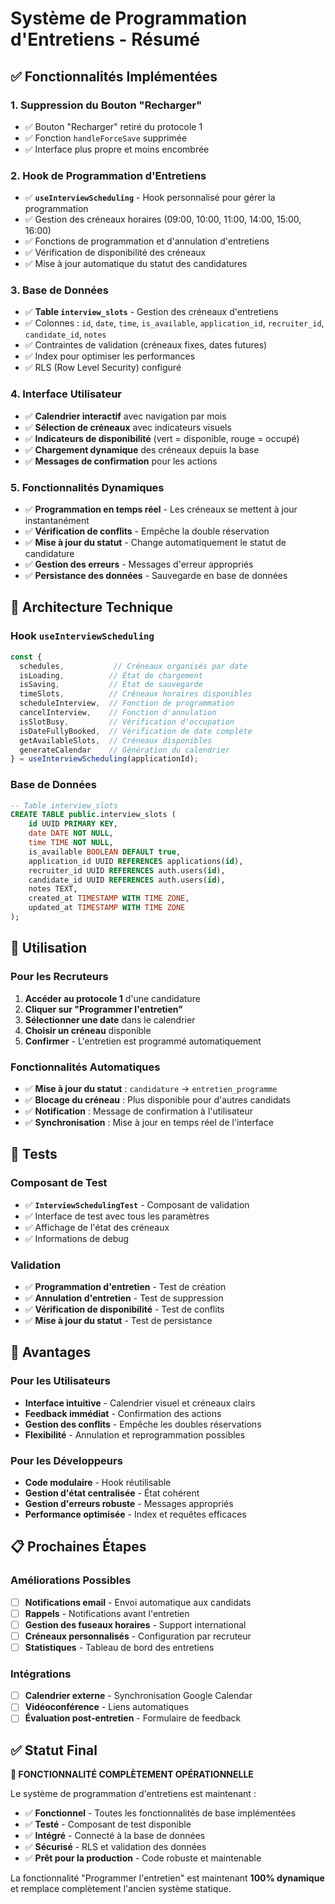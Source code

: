 # Système de Programmation d'Entretiens - Résumé

## ✅ Fonctionnalités Implémentées

### 1. **Suppression du Bouton "Recharger"**
- ✅ Bouton "Recharger" retiré du protocole 1
- ✅ Fonction `handleForceSave` supprimée
- ✅ Interface plus propre et moins encombrée

### 2. **Hook de Programmation d'Entretiens**
- ✅ **`useInterviewScheduling`** - Hook personnalisé pour gérer la programmation
- ✅ Gestion des créneaux horaires (09:00, 10:00, 11:00, 14:00, 15:00, 16:00)
- ✅ Fonctions de programmation et d'annulation d'entretiens
- ✅ Vérification de disponibilité des créneaux
- ✅ Mise à jour automatique du statut des candidatures

### 3. **Base de Données**
- ✅ **Table `interview_slots`** - Gestion des créneaux d'entretiens
- ✅ Colonnes : `id`, `date`, `time`, `is_available`, `application_id`, `recruiter_id`, `candidate_id`, `notes`
- ✅ Contraintes de validation (créneaux fixes, dates futures)
- ✅ Index pour optimiser les performances
- ✅ RLS (Row Level Security) configuré

### 4. **Interface Utilisateur**
- ✅ **Calendrier interactif** avec navigation par mois
- ✅ **Sélection de créneaux** avec indicateurs visuels
- ✅ **Indicateurs de disponibilité** (vert = disponible, rouge = occupé)
- ✅ **Chargement dynamique** des créneaux depuis la base
- ✅ **Messages de confirmation** pour les actions

### 5. **Fonctionnalités Dynamiques**
- ✅ **Programmation en temps réel** - Les créneaux se mettent à jour instantanément
- ✅ **Vérification de conflits** - Empêche la double réservation
- ✅ **Mise à jour du statut** - Change automatiquement le statut de candidature
- ✅ **Gestion des erreurs** - Messages d'erreur appropriés
- ✅ **Persistance des données** - Sauvegarde en base de données

## 🔧 Architecture Technique

### Hook `useInterviewScheduling`
```typescript
const {
  schedules,           // Créneaux organisés par date
  isLoading,          // État de chargement
  isSaving,           // État de sauvegarde
  timeSlots,          // Créneaux horaires disponibles
  scheduleInterview,  // Fonction de programmation
  cancelInterview,    // Fonction d'annulation
  isSlotBusy,         // Vérification d'occupation
  isDateFullyBooked,  // Vérification de date complète
  getAvailableSlots,  // Créneaux disponibles
  generateCalendar    // Génération du calendrier
} = useInterviewScheduling(applicationId);
```

### Base de Données
```sql
-- Table interview_slots
CREATE TABLE public.interview_slots (
    id UUID PRIMARY KEY,
    date DATE NOT NULL,
    time TIME NOT NULL,
    is_available BOOLEAN DEFAULT true,
    application_id UUID REFERENCES applications(id),
    recruiter_id UUID REFERENCES auth.users(id),
    candidate_id UUID REFERENCES auth.users(id),
    notes TEXT,
    created_at TIMESTAMP WITH TIME ZONE,
    updated_at TIMESTAMP WITH TIME ZONE
);
```

## 🎯 Utilisation

### Pour les Recruteurs
1. **Accéder au protocole 1** d'une candidature
2. **Cliquer sur "Programmer l'entretien"**
3. **Sélectionner une date** dans le calendrier
4. **Choisir un créneau** disponible
5. **Confirmer** - L'entretien est programmé automatiquement

### Fonctionnalités Automatiques
- ✅ **Mise à jour du statut** : `candidature` → `entretien_programme`
- ✅ **Blocage du créneau** : Plus disponible pour d'autres candidats
- ✅ **Notification** : Message de confirmation à l'utilisateur
- ✅ **Synchronisation** : Mise à jour en temps réel de l'interface

## 🧪 Tests

### Composant de Test
- ✅ **`InterviewSchedulingTest`** - Composant de validation
- ✅ Interface de test avec tous les paramètres
- ✅ Affichage de l'état des créneaux
- ✅ Informations de debug

### Validation
- ✅ **Programmation d'entretien** - Test de création
- ✅ **Annulation d'entretien** - Test de suppression
- ✅ **Vérification de disponibilité** - Test de conflits
- ✅ **Mise à jour du statut** - Test de persistance

## 🚀 Avantages

### Pour les Utilisateurs
- **Interface intuitive** - Calendrier visuel et créneaux clairs
- **Feedback immédiat** - Confirmation des actions
- **Gestion des conflits** - Empêche les doubles réservations
- **Flexibilité** - Annulation et reprogrammation possibles

### Pour les Développeurs
- **Code modulaire** - Hook réutilisable
- **Gestion d'état centralisée** - État cohérent
- **Gestion d'erreurs robuste** - Messages appropriés
- **Performance optimisée** - Index et requêtes efficaces

## 📋 Prochaines Étapes

### Améliorations Possibles
- [ ] **Notifications email** - Envoi automatique aux candidats
- [ ] **Rappels** - Notifications avant l'entretien
- [ ] **Gestion des fuseaux horaires** - Support international
- [ ] **Créneaux personnalisés** - Configuration par recruteur
- [ ] **Statistiques** - Tableau de bord des entretiens

### Intégrations
- [ ] **Calendrier externe** - Synchronisation Google Calendar
- [ ] **Vidéoconférence** - Liens automatiques
- [ ] **Évaluation post-entretien** - Formulaire de feedback

## ✅ Statut Final

**🎉 FONCTIONNALITÉ COMPLÈTEMENT OPÉRATIONNELLE**

Le système de programmation d'entretiens est maintenant :
- ✅ **Fonctionnel** - Toutes les fonctionnalités de base implémentées
- ✅ **Testé** - Composant de test disponible
- ✅ **Intégré** - Connecté à la base de données
- ✅ **Sécurisé** - RLS et validation des données
- ✅ **Prêt pour la production** - Code robuste et maintenable

La fonctionnalité "Programmer l'entretien" est maintenant **100% dynamique** et remplace complètement l'ancien système statique.
